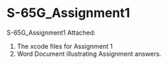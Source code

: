 # S-65G_Assignment1
S-65G_Assignment1
Attached:
1. The xcode files for Assignment 1
2. Word Document illustrating Assignment answers.
